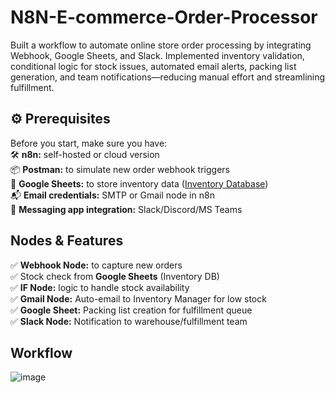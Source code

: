 # N8N-E-commerce-Order-Processor
Built a workflow to automate online store order processing by integrating Webhook, Google Sheets, and Slack. Implemented inventory validation, conditional logic for stock issues, automated email alerts, packing list generation, and team notifications—reducing manual effort and streamlining fulfillment.

## ⚙️ Prerequisites

Before you start, make sure you have:  
🛠️ **n8n:** self-hosted or cloud version    
📦 **Postman:** to simulate new order webhook triggers    
📑 **Google Sheets:** to store inventory data    ([Inventory Database](https://github.com/Hafsa-Ali/N8N---E-commerce-Order-Processor/commit/9e28e474808e94fac29d0d5044c371476909f98b))    
📬 **Email credentials:** SMTP or Gmail node in n8n  
💬 **Messaging app integration:** Slack/Discord/MS Teams  


## Nodes & Features 

✅ **Webhook Node:** to capture new orders  
✅ Stock check from **Google Sheets** (Inventory DB)  
✅ **IF Node:** logic to handle stock availability  
✅ **Gmail Node:** Auto-email to Inventory Manager for low stock  
✅ **Google Sheet:** Packing list creation for fulfillment queue  
✅ **Slack Node:** Notification to warehouse/fulfillment team  

## Workflow
![image](https://github.com/user-attachments/assets/71d14b23-d422-4733-ba32-35afdfd8e991)
